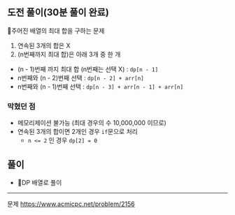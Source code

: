 ## 도전 풀이(30분 풀이 완료)

주어진 배열의 최대 합을 구하는 문제
 1. 연속된 3개의 합은 X
 2. (n번째까지 최대 합)은 아래 3개 중 한 개
  - (n - 1)번째 까지 최대 합 (n번째는 선택 X) : `dp[n - 1]`
  - n번째와 (n - 2)번째 선택 : `dp[n - 2] + arr[n]`
  - n번째와 (n - 1)번째 선택 : `dp[n - 3] + arr[n - 1] + arr[n]`

### 막혔던 점
- 메모리제이션 불가능 (최대 경우의 수 10,000,000 이므로)
- 연속된 3개의 합이면 2개인 경우 `if`문으로 처리
  - `n <= 2` 인 경우 `dp[2] = 0` 

## 풀이
- DP 배열로 풀이

---
문제
https://www.acmicpc.net/problem/2156

